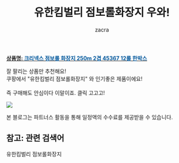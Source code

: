 ﻿---
layout: post
title:  "유한킴벌리 점보롤화장지 우와!"
author: zacra
categories: [ 아이템 ]
tags: [유한킴벌리 점보롤화장지]
image: https://static.coupangcdn.com/image/vendor_inventory/9887/9dc25d5fb10e6f9a2f93794bc243f9b80613d642a3fcf9c6d88f629013df.jpg 
description: "쿠팡에서 유한킴벌리 점보롤화장지 관련 상품으로 가장 잘팔리는 제품 중 하나라는 사실!!."
rating: 4.5
---

<a href="https://link.coupang.com/re/AFFSDP?lptag=AF8407795&pageKey=1708339237&itemId=2907350724&vendorItemId=71968311482&traceid=V0-153-9bec3304203bccda"><b>상품명: <font color='#01579B'>크리넥스 점보롤 화장지 250m 2겹 45367 12롤 한박스</font></b></a>

잘 팔리는 상품만 추천해요!<br/>
쿠팡에서 "유한킴벌리 점보롤화장지" 와 인기좋은 제품이에요!<br/><br/>
즉 구매해도 안심이다 이말이죠. 클릭 고고고! <br/>



<a href="https://link.coupang.com/re/AFFSDP?lptag=AF8407795&pageKey=1708339237&itemId=2907350724&vendorItemId=71968311482&traceid=V0-153-9bec3304203bccda"><img src="https://thumbnail6.coupangcdn.com/thumbnails/remote/q89/image/vendor_inventory/2ab3/cc278e61d111d4e42b2b445456ce523ef27e87910cd7853adf19da9131d3.jpg"></a> 

본 블로그는 파트너스 활동을 통해 일정액의 수수료를 제공받을 수 있습니다.

## 참고: 관련 검색어    
유한킴벌리 점보롤화장지